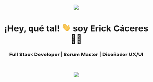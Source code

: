

<p align="center">
  <img src="https://github.com/user-attachments/assets/38bbf9e8-9a22-40dd-a4a5-c695007e3797" width="300px" />
</p>

<h1 align="center">¡Hey, qué tal! <img src="https://raw.githubusercontent.com/ABSphreak/ABSphreak/master/gifs/Hi.gif" width="30px"> soy Erick Cáceres 👨‍💻</h1>
<h3 align="center">Full Stack Developer | Scrum Master | Diseñador UX/UI</h3>

<br>


<p align="center">
  <a href="https://skillicons.dev">
    <img src="https://skillicons.dev/icons?i=html,css,bootstrap,figma,ps,js,cs,dotnet,mysql,git,github,azure,vscode,visualstudio,discord" />
    
  
</p>


<!--
**erickwc/erickwc** is a ✨ _special_ ✨ repository because its `README.md` (this file) appears on your GitHub profile.

Here are some ideas to get you started:

- 🔭 I’m currently working on ...
- 🌱 I’m currently learning ...
- 👯 I’m looking to collaborate on ...
- 🤔 I’m looking for help with ...
- 💬 Ask me about ...
- 📫 How to reach me: ...
- 😄 Pronouns: ...
- ⚡ Fun fact: ...
-->
